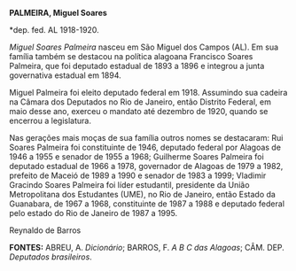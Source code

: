 **PALMEIRA, Miguel Soares**

\*dep. fed. AL 1918-1920.

*Miguel Soares Palmeira* nasceu em São Miguel dos Campos (AL). Em sua
família também se destacou na política alagoana Francisco Soares
Palmeira, que foi deputado estadual de 1893 a 1896 e integrou a junta
governativa estadual em 1894.

Miguel Palmeira foi eleito deputado federal em 1918. Assumindo sua
cadeira na Câmara dos Deputados no Rio de Janeiro, então Distrito
Federal, em maio desse ano, exerceu o mandato até dezembro de 1920,
quando se encerrou a legislatura.

Nas gerações mais moças de sua família outros nomes se destacaram: Rui
Soares Palmeira foi constituinte de 1946, deputado federal por Alagoas
de 1946 a 1955 e senador de 1955 a 1968; Guilherme Soares Palmeira foi
deputado estadual de 1966 a 1978, governador de Alagoas de 1979 a 1982,
prefeito de Maceió de 1989 a 1990 e senador de 1983 a 1999; Vladimir
Gracindo Soares Palmeira foi líder estudantil, presidente da União
Metropolitana dos Estudantes (UME), no Rio de Janeiro, então Estado da
Guanabara, de 1967 a 1968, constituinte de 1987 a 1988 e deputado
federal pelo estado do Rio de Janeiro de 1987 a 1995.

Reynaldo de Barros

**FONTES:** ABREU, A. *Dicionário*; BARROS, F. *A B C das Alagoas*; CÂM.
DEP. *Deputados brasileiros*.
